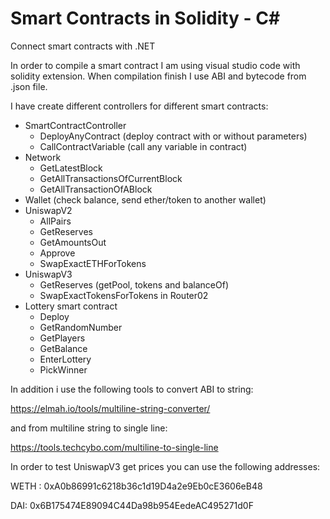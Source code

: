 # Smart Contracts in Solidity - C#
Connect smart contracts with .NET

In order to compile a smart contract I am using visual studio code with solidity extension. 
When compilation finish I use ABI and bytecode from .json file. 

I have create different controllers for different smart contracts:

- SmartContractController
  - DeployAnyContract (deploy contract with or without parameters)
  - CallContractVariable (call any variable in contract)
- Network
  - GetLatestBlock
  - GetAllTransactionsOfCurrentBlock
  - GetAllTransactionOfABlock
- Wallet (check balance, send ether/token to another wallet)
- UniswapV2
  - AllPairs
  - GetReserves
  - GetAmountsOut
  - Approve
  - SwapExactETHForTokens
- UniswapV3
  - GetReserves (getPool, tokens and balanceOf)
  - SwapExactTokensForTokens in Router02
- Lottery smart contract
  - Deploy
  - GetRandomNumber
  - GetPlayers
  - GetBalance
  - EnterLottery
  - PickWinner

In addition i use the following tools to convert ABI to string:

https://elmah.io/tools/multiline-string-converter/

and from multiline string to single line:

https://tools.techcybo.com/multiline-to-single-line

In order to test UniswapV3 get prices you can use the following addresses:

WETH : 0xA0b86991c6218b36c1d19D4a2e9Eb0cE3606eB48

DAI: 0x6B175474E89094C44Da98b954EedeAC495271d0F
